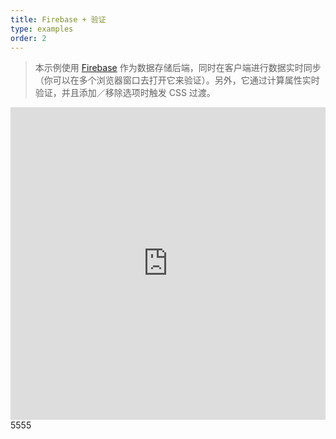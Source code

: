 ```yaml
---
title: Firebase + 验证
type: examples
order: 2
---
```


> 本示例使用 [Firebase](https://firebase.google.com/) 作为数据存储后端，同时在客户端进行数据实时同步（你可以在多个浏览器窗口去打开它来验证）。另外，它通过计算属性实时验证，并且添加／移除选项时触发 CSS 过渡。
<iframe width="100%" height="500" src="https://jsfiddle.net/chrisvfritz/pyLbpzzx/embedded/result,html,js,css" allowfullscreen="allowfullscreen" frameborder="0"></iframe>
5555
